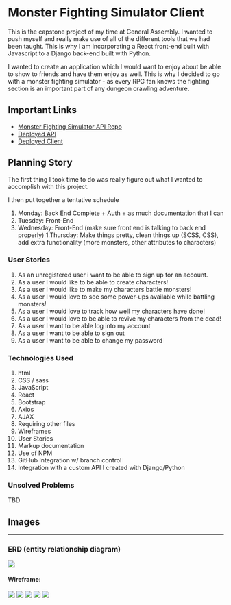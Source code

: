 # Monster Fighting Simulator Client

This is the capstone project of my time at General Assembly. I wanted to push myself and really make use of all of the different tools that we had been taught. This is why I am incorporating a React front-end built with Javascript to a Django back-end built with Python.

I wanted to create an application which I would want to enjoy about be able to show to friends and have them enjoy as well. This is why I decided to go with a monster fighting simulator - as every RPG fan knows the fighting section is an important part of any dungeon crawling adventure.

## Important Links

- [Monster Fighting Simulator API Repo](https://github.com/brinecr/Monster-Fighting-Simulator-API)
- [Deployed API](TBD)
- [Deployed Client](TBD)

## Planning Story

The first thing I took time to do was really figure out what I wanted to accomplish with this project.

I then put together a tentative schedule

1. Monday: Back End Complete + Auth + as much documentation that I can
1. Tuesday: Front-End
1. Wednesday: Front-End (make sure front end is talking to back end properly)
1.Thursday: Make things pretty, clean things up (SCSS, CSS), add extra functionality (more monsters, other attributes to characters)

### User Stories

1. As an unregistered user i want to be able to sign up for an account.
1. As a user I would like to be able to create characters!
1. As a user I would like to make my characters battle monsters!
1. As a user I would love to see some power-ups available while battling monsters!
1. As a user I would love to track how well my characters have done!
1. As a user I would love to be able to revive my characters from the dead!
1. As a user I want to be able log into my account
1. As a user I want to be able to sign out
1. As a user I want to be able to change my password

### Technologies Used

1. html
1. CSS / sass
1. JavaScript
1. React
1. Bootstrap
1. Axios
1. AJAX
1. Requiring other files
1. Wireframes
1. User Stories
1. Markup documentation
1. Use of NPM
1. GitHub Integration w/ branch control
1. Integration with a custom API I created with Django/Python

### Unsolved Problems

TBD

## Images

---
### ERD (entity relationship diagram)

![](public/wireframeErd/erd.png)

#### Wireframe:
![](public/wireframeErd/landing.png)
![](public/wireframeErd/signup.png)
![](public/wireframeErd/changePw.png)
![](public/wireframeErd/changeUsername.png)
![](public/wireframeErd/chat.png)
